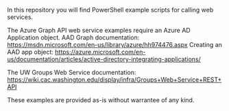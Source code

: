 In this repository you will find PowerShell example scripts for calling web services.

The Azure Graph API web service examples require an Azure AD Application object.
AAD Graph documentation: https://msdn.microsoft.com/en-us/library/azure/hh974476.aspx
Creating an AAD app object: https://azure.microsoft.com/en-us/documentation/articles/active-directory-integrating-applications/

The UW Groups Web Service documentation:
https://wiki.cac.washington.edu/display/infra/Groups+Web+Service+REST+API

These examples are provided as-is without warrantee of any kind.
